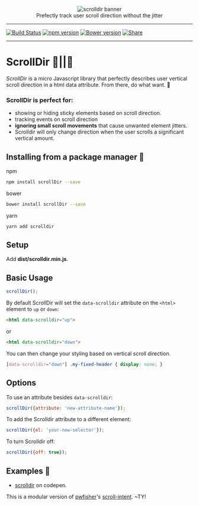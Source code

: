 <figure align="center">
  <img alt="scrolldir banner" src="https://cloud.githubusercontent.com/assets/1074042/22093384/09f3c2a6-ddba-11e6-8706-7e63be185448.jpg" />
  <figcaption>Prefectly track user scroll direction without the jitter</figcaption>
</figure>

<hr>

[![Build Status](https://travis-ci.org/dollarshaveclub/scrolldir.svg?branch=master)](https://travis-ci.org/dollarshaveclub/scrolldir/)
[![npm version](https://badge.fury.io/js/scrolldir.svg)](https://www.npmjs.com/package/scrolldir)
[![Bower version](https://badge.fury.io/bo/scrolldir.svg)](https://github.com/dollarshaveclub/scrolldir)
[![Share](https://img.shields.io/twitter/url/http/shields.io.svg?style=social&maxAge=2592000)](https://twitter.com/home?status=ScrollDir%2C%20a%20micro%20JS%20lib%20that%20describes%20vertical%20scroll%20direction.%20https%3A%2F%2Fgithub.com%2Fdollarshaveclub%2Fscrolldir%20by%20%40pfisher42%20co%20%40yowainwright%20%40DSCEngineering)

<hr>

<h1>ScrollDir 🔺||🔻</h1>

_ScrollDir_ is a micro Javascript library that perfectly describes user vertical scroll direction in a html data attribute. From there, do what want.&nbsp;💪

### ScrollDir is perfect for:
-  showing or hiding sticky elements based on scroll direction.
-  tracking events on scroll direction
-  **ignoring small scroll movements** that cause unwanted element jitters. 
  -  Scrolldir will only change direction when the user scrolls a significant vertical amount.

## Installing from a package manager 🌴

npm
```sh
npm install scrollDir --save
```
bower
```sh
bower install scrollDir --save
```
yarn
```sh
yarn add scrolldir 
```

## Setup 

Add **dist/scrolldir.min.js**.

## Basic Usage

```javascript
scrollDir();
```
By default ScrollDir will set the `data-scrolldir` attribute on the `<html>` element to `up` or `down`:

```html
<html data-scrolldir="up">
```
or
```html
<html data-scrolldir="down">
```

You can then change your styling based on vertical scroll direction.

```css
[data-scrolldir="down"] .my-fixed-header { display: none; }
```

## Options

To use an attribute besides `data-scrolldir`:
```javascript
scrollDir({attribute: 'new-attribute-name'});
```

To add the Scrolldir attribute to a different element:
```javascript
scrollDir({el: 'your-new-selector'});
```

To turn Scrolldir off:
```javascript
scrollDir({off: true});
```

## Examples 🌴

- [scrolldir](http://codepen.io/yowainwright/pen/9d5a6c6dcf2c17e351dcccfe98158e8b) on codepen.

This is a modular version of [pwfisher](https://github.com/pwfisher)'s [scroll-intent](https://github.com/pwfisher/scroll-intent.js). ~TY!
